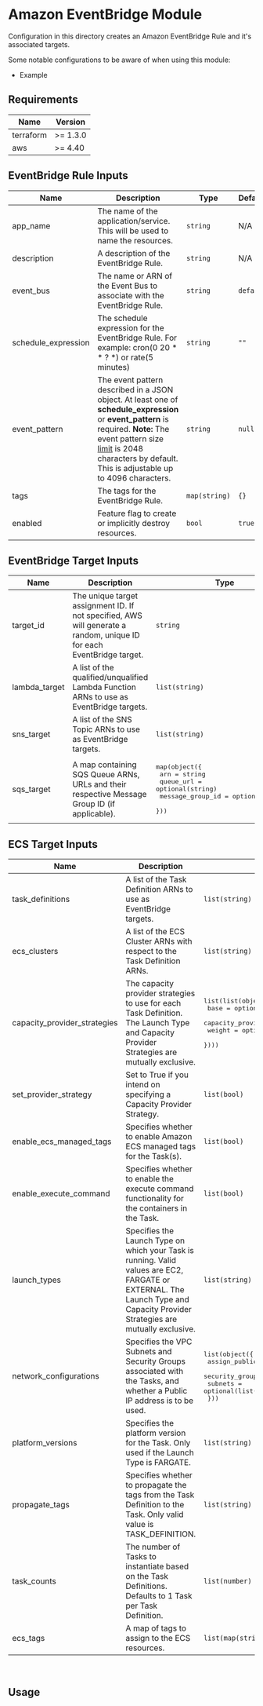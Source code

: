 # Amazon EventBridge Module

Configuration in this directory creates an Amazon EventBridge Rule and it's associated targets.

Some notable configurations to be aware of when using this module:
- Example

## Requirements

| Name | Version |
| ----------- | ----------- |
| terraform | >= 1.3.0 |
| aws | >= 4.40 |

## EventBridge Rule Inputs

| Name | Description | Type | Default | Required |
| ----------- | ----------- | ----------- | ----------- | ----------- |
| app_name | The name of the application/service. This will be used to name the resources. | `string` | N/A | Yes |
| description | A description of the EventBridge Rule. | `string` | N/A | Yes |
| event_bus | The name or ARN of the Event Bus to associate with the EventBridge Rule. | `string` | `default` | No |
| schedule_expression | The schedule expression for the EventBridge Rule. For example: cron(0 20 * * ? *) or rate(5 minutes) | `string` | `""` | No |
| event_pattern | The event pattern described in a JSON object. At least one of **schedule_expression** or **event_pattern** is required. **Note:** The event pattern size [limit](https://docs.aws.amazon.com/eventbridge/latest/userguide/eb-quota.html) is 2048 characters by default. This is adjustable up to 4096 characters. | `string` | `null` | No |
| tags | The tags for the EventBridge Rule. | `map(string)` | `{}` | No |
| enabled | Feature flag to create or implicitly destroy resources. | `bool` | `true` | No |

## EventBridge Target Inputs

| Name | Description | Type | Default | Required |
| ----------- | ----------- | ----------- | ----------- | ----------- |
| target_id | The unique target assignment ID. If not specified, AWS will generate a random, unique ID for each EventBridge target. | `string` | `null` | No |
| lambda_target | A list of the qualified/unqualified Lambda Function ARNs to use as EventBridge targets. | `list(string)` | `[]` | No |
| sns_target | A list of the SNS Topic ARNs to use as EventBridge targets. | `list(string)` | `[]` | No |
| sqs_target | A map containing SQS Queue ARNs, URLs and their respective Message Group ID (if applicable). | <pre>map(object({<br>    arn              = string<br>    queue_url        = optional(string)<br>    message_group_id = optional(string)<br>  }))</pre> | `{}` | No. The **message_group_id** is a required parameter for FIFO Queues. |

## ECS Target Inputs

| Name | Description | Type | Default | Required |
| ----------- | ----------- | ----------- | ----------- | ----------- |
| task_definitions | A list of the Task Definition ARNs to use as EventBridge targets. | `list(string)` | `[]` | No. Only required if **ecs_clusters** is provided. |
| ecs_clusters | A list of the ECS Cluster ARNs with respect to the Task Definition ARNs. | `list(string)` | `[]` | No |
| capacity_provider_strategies | The capacity provider strategies to use for each Task Definition. The Launch Type and Capacity Provider Strategies are mutually exclusive. | <pre>list(list(object({<br>    base              = optional(number)<br>    capacity_provider = string<br>    weight            = optional(number)<br>  })))</pre> | <pre>[[{<br>    base              = null<br>    capacity_provider = null<br>    weight            = null<br>  }]]</pre> | No |
| set_provider_strategy | Set to True if you intend on specifying a Capacity Provider Strategy. | `list(bool)` | N/A | Yes |
| enable_ecs_managed_tags | Specifies whether to enable Amazon ECS managed tags for the Task(s). | `list(bool)` | `[]` | No. Set to `false` for each Task Definition if not specified. |
| enable_execute_command | Specifies whether to enable the execute command functionality for the containers in the Task. | `list(bool)` | `[]` | No. Set to `false` for each Task Definition if not specified. |
| launch_types | Specifies the Launch Type on which your Task is running. Valid values are EC2, FARGATE or EXTERNAL. The Launch Type and Capacity Provider Strategies are mutually exclusive. | `list(string)` | `[]` | No |
| network_configurations | Specifies the VPC Subnets and Security Groups associated with the Tasks, and whether a Public IP address is to be used. | <pre>list(object({<br>    assign_public_ip = optional(bool)<br>    security_groups  = optional(list(string))<br>    subnets          = optional(list(string))<br>  }))</pre> | N/A | Yes |
| platform_versions | Specifies the platform version for the Task. Only used if the Launch Type is FARGATE. | `list(string)` | `[]` | No. Set to `null` for each Task Definition if not specified. |
| propagate_tags | Specifies whether to propagate the tags from the Task Definition to the Task. Only valid value is TASK_DEFINITION. | `list(string)` | `[]` | No. Set to `TASK_DEFINITION` for each Task Definition if not specified. |
| task_counts | The number of Tasks to instantiate based on the Task Definitions. Defaults to 1 Task per Task Definition. | `list(number)` | `[]` | No. Set to `1` for each Task Definition if not specified. |
| ecs_tags | A map of tags to assign to the ECS resources. | `list(map(string))` | `[{}]` | No |

<br>

## Usage
